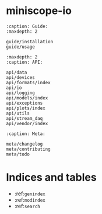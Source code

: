 # miniscope-io

```{toctree}
:caption: Guide:
:maxdepth: 2

guide/installation
guide/usage
```

```{toctree}
:maxdepth: 2
:caption: API:

api/data
api/devices
api/formats/index
api/io
api/logging
api/models/index
api/exceptions
api/plots/index
api/utils
api/stream_daq
api/vendor/index
```

```{toctree}
:caption: Meta:

meta/changelog
meta/contributing
meta/todo
```
 

Indices and tables
==================

* :ref:`genindex`
* :ref:`modindex`
* :ref:`search`
